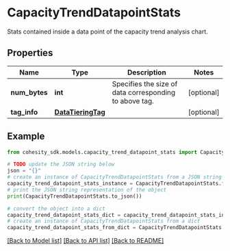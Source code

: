 # CapacityTrendDatapointStats

Stats contained inside a data point of the capacity trend analysis chart.

## Properties

Name | Type | Description | Notes
------------ | ------------- | ------------- | -------------
**num_bytes** | **int** | Specifies the size of data corresponding to above tag. | [optional] 
**tag_info** | [**DataTieringTag**](DataTieringTag.md) |  | [optional] 

## Example

```python
from cohesity_sdk.models.capacity_trend_datapoint_stats import CapacityTrendDatapointStats

# TODO update the JSON string below
json = "{}"
# create an instance of CapacityTrendDatapointStats from a JSON string
capacity_trend_datapoint_stats_instance = CapacityTrendDatapointStats.from_json(json)
# print the JSON string representation of the object
print(CapacityTrendDatapointStats.to_json())

# convert the object into a dict
capacity_trend_datapoint_stats_dict = capacity_trend_datapoint_stats_instance.to_dict()
# create an instance of CapacityTrendDatapointStats from a dict
capacity_trend_datapoint_stats_from_dict = CapacityTrendDatapointStats.from_dict(capacity_trend_datapoint_stats_dict)
```
[[Back to Model list]](../README.md#documentation-for-models) [[Back to API list]](../README.md#documentation-for-api-endpoints) [[Back to README]](../README.md)


